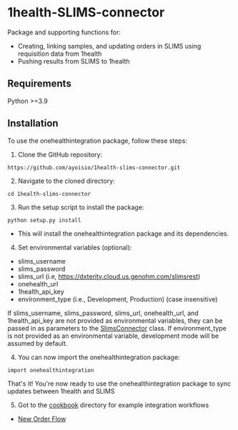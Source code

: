 # 1health-SLIMS-connector
Package and supporting functions for:
* Creating, linking samples, and updating orders in SLIMS using requisition data from 1health
* Pushing results from SLIMS to 1health


## Requirements
Python >=3.9

## Installation

To use the onehealthintegration package, follow these steps:

1. Clone the GitHub repository:

```
https://github.com/ayoisio/1health-slims-connector.git
```

2. Navigate to the cloned directory:

```
cd 1health-slims-connector
```

3. Run the setup script to install the package:

```
python setup.py install
```

* This will install the onehealthintegration package and its dependencies.

4. Set environmental variables (optional): 
* slims_username
* slims_password
* slims_url (i.e, https://dxterity.cloud.us.genohm.com/slimsrest)
* onehealth_url
* 1health_api_key
* environment_type (i.e., Development, Production) (case insensitive)

If slims_username, slims_password, slims_url, onehealth_url, and 1health_api_key are not provided as environmental variables, they can be passed in as parameters to the [SlimsConnector](src/onehealthintegration/slims.py#L15) class. If environment_type is not provided as an environmental variable, development mode will be assumed by default.

4. You can now import the onehealthintegration package:
```
import onehealthintegration
```

That's it! You're now ready to use the onehealthintegration package to sync updates between 1health and SLIMS

5. Got to the [cookbook](/cookbook) directory for example integration workflows

* [New Order Flow](/cookbook/new_order_flow.py)

